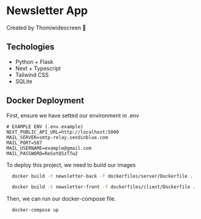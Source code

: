 
# Newsletter App

Created by Thomiwidescreen 💖



## Techologies

- Python + Flask
- Next + Typescript
- Tailwind CSS
- SQLite


## Docker Deployment

First, ensure we have setted our environment in .env

```env
# EXAMPLE ENV (.env.example)
NEXT_PUBLIC_API_URL=http://localhost:5000
MAIL_SERVER=smtp-relay.sendinblue.com
MAIL_PORT=587
MAIL_USERNAME=example@gmail.com
MAIL_PASSWORD=ReSotQ5zTTw2

```

To deploy this project, we need to build our images

```bash
  docker build -t newsletter-back -f dockerfiles/server/Dockerfile .

  docker build -t newsletter-front -f dockerfiles/client/Dockerfile .
```

Then, we can run our docker-compose file.

```bash
  docker-compose up
```